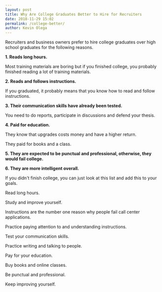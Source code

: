 ```yaml
--- 
layout: post 
title: Why Are College Graduates Better to Hire for Recruiters
date: 2018-11-29 15:02
permalink: /college-better/ 
author: Kevin Olega 
--- 
```

Recruiters and business owners prefer to hire college graduates over high school graduates for the following reasons.

**1. Reads long hours.**

Most training materials are boring but if you finished college, you probably finished reading a lot of training materials.

**2. Reads and follows instructions.** 

If you graduated, it probably means that you know how to read and follow instructions.

**3. Their communication skills have already been tested.**

You need to do reports, participate in discussions and defend your thesis.

**4. Paid for education.** 

They know that upgrades costs money and have a higher return. 

They paid for books and a class. 

**5. They are expected to be punctual and professional, otherwise, they would fail college.**



**6. They are more intelligent overall.**

If you didn't finish college, you can just look at this list and add this to your goals.

Read long hours. 

Study and improve yourself.

Instructions are the number one reason why people fail call center applications. 

Practice paying attention to and understanding instructions.

Test your communication skills. 

Practice writing and talking to people.

Pay for your education. 

Buy books and online classes.

Be punctual and professional.

Keep improving yourself.